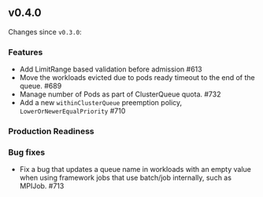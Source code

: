 ## v0.4.0

Changes since `v0.3.0`:

### Features

- Add LimitRange based validation before admission #613
- Move the workloads evicted due to pods ready timeout to the end of the queue. #689
- Manage number of Pods as part of ClusterQueue quota. #732
- Add a new `withinClusterQueue` preemption policy, `LowerOrNewerEqualPriority` #710

### Production Readiness


### Bug fixes

- Fix a bug that updates a queue name in workloads with an empty value when using framework jobs that use batch/job internally, such as MPIJob. #713 
